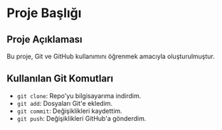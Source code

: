 # Proje Başlığı

## Proje Açıklaması
Bu proje, Git ve GitHub kullanımını öğrenmek amacıyla oluşturulmuştur.

## Kullanılan Git Komutları
- `git clone`: Repo'yu bilgisayarıma indirdim.
- `git add`: Dosyaları Git'e ekledim.
- `git commit`: Değişiklikleri kaydettim.
- `git push`: Değişiklikleri GitHub'a gönderdim.